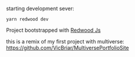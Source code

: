 starting development sever:
```
yarn redwood dev
```
Project bootstrapped with [Redwood Js](https://redwoodjs.com/)

this is a remix of my first project with multiverse: https://github.com/VicBriar/MultiversePortfolioSite